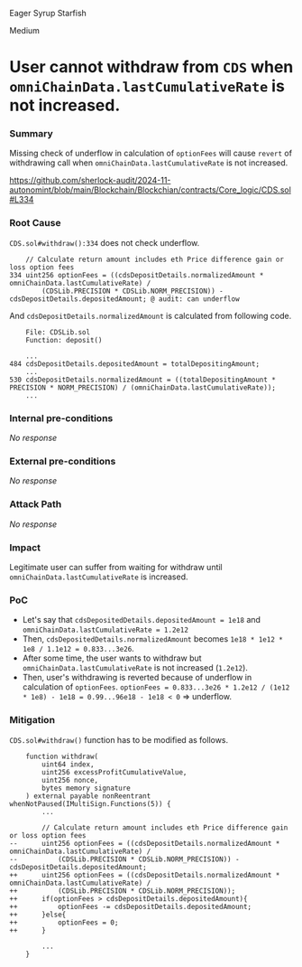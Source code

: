 Eager Syrup Starfish

Medium

# User cannot withdraw from `CDS` when `omniChainData.lastCumulativeRate` is not increased.

### Summary

Missing check of underflow in calculation of `optionFees` will cause `revert` of withdrawing call when `omniChainData.lastCumulativeRate` is not increased.

https://github.com/sherlock-audit/2024-11-autonomint/blob/main/Blockchain/Blockchian/contracts/Core_logic/CDS.sol#L334

### Root Cause

`CDS.sol#withdraw():334` does not check underflow.
```solidity
    // Calculate return amount includes eth Price difference gain or loss option fees
334 uint256 optionFees = ((cdsDepositDetails.normalizedAmount * omniChainData.lastCumulativeRate) /
        (CDSLib.PRECISION * CDSLib.NORM_PRECISION)) - cdsDepositDetails.depositedAmount; @ audit: can underflow
```

And `cdsDepositDetails.normalizedAmount` is calculated from following code.
```solidity
    File: CDSLib.sol
    Function: deposit()
    
    ...
484 cdsDepositDetails.depositedAmount = totalDepositingAmount;
    ...
530 cdsDepositDetails.normalizedAmount = ((totalDepositingAmount * PRECISION * NORM_PRECISION) / (omniChainData.lastCumulativeRate));
    ...
```

### Internal pre-conditions

_No response_

### External pre-conditions

_No response_

### Attack Path

_No response_

### Impact

Legitimate user can suffer from waiting for withdraw until `omniChainData.lastCumulativeRate` is increased.

### PoC

- Let's say that `cdsDepositedDetails.depositedAmount = 1e18` and `omniChainData.lastCumulativeRate = 1.2e12`
- Then, `cdsDepositedDetails.normalizedAmount` becomes `1e18 * 1e12 * 1e8 / 1.1e12 = 0.833...3e26`.
- After some time, the user wants to withdraw but `omniChainData.lastCumulativeRate` is not increased (`1.2e12`).
- Then, user's withdrawing is reverted because of underflow in calculation of `optionFees`.
  `optionFees = 0.833...3e26 * 1.2e12 / (1e12 * 1e8) - 1e18 = 0.99...96e18 - 1e18 < 0` => underflow.

### Mitigation

`CDS.sol#withdraw()` function has to be modified as follows.
```solidity
    function withdraw(
        uint64 index,
        uint256 excessProfitCumulativeValue,
        uint256 nonce,
        bytes memory signature
    ) external payable nonReentrant whenNotPaused(IMultiSign.Functions(5)) {
        ...

        // Calculate return amount includes eth Price difference gain or loss option fees
--      uint256 optionFees = ((cdsDepositDetails.normalizedAmount * omniChainData.lastCumulativeRate) /
--          (CDSLib.PRECISION * CDSLib.NORM_PRECISION)) - cdsDepositDetails.depositedAmount;
++      uint256 optionFees = ((cdsDepositDetails.normalizedAmount * omniChainData.lastCumulativeRate) /
++          (CDSLib.PRECISION * CDSLib.NORM_PRECISION));
++      if(optionFees > cdsDepositDetails.depositedAmount){
++          optionFees -= cdsDepositDetails.depositedAmount;
++      }else{
++          optionFees = 0;
++      }

        ...
    }
```